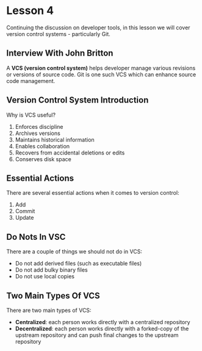 # Lesson 4

Continuing the discussion on developer tools, in this lesson we will cover version control systems - particularly Git.

## Interview With John Britton

A **VCS (version control system)** helps developer manage various revisions or versions of source code. Git is one such VCS which can enhance source code management.

## Version Control System Introduction

Why is VCS useful?

1. Enforces discipline
2. Archives versions
3. Maintains historical information
4. Enables collaboration
5. Recovers from accidental deletions or edits
6. Conserves disk space

## Essential Actions

There are several essential actions when it comes to version control:

1. Add
2. Commit
3. Update

## Do Nots In VSC

There are a couple of things we should not do in VCS:

- Do not add derived files (such as executable files)
- Do not add bulky binary files
- Do not use local copies

## Two Main Types Of VCS

There are two main types of VCS:

- **Centralized**: each person works directly with a centralized repository
- **Decentralized**: each person works directly with a forked-copy of the upstream repository and can push final changes to the upstream repository
